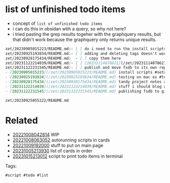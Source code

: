 # list of unfinished todo items

- concept of `list of unfinished todo items`
- i can do this in obsidan wtih a query, so why not here?
- i tried pasting the grep results togeher with the graphquery results, but that didn't work because the graphquery only returns unique results.

```markdown
zet/20230905015223/README.md:- [ ] do i need to run the install scripts in the github actions runner docker? scripts that run during the enrich process might expect certain commands installed.
zet/20230925193834/README.md:- [ ] adding and deleting tags doesn't work
zet/20230928175434/README.md:  - [ ] copy them here
zet/20231122214039/README.md:- [ ] [20231114070621](/zet/20231114070621/README.md) script for chatGPT prompt to select tags for documents automatically
zet/20231122231545/README.md:- [ ] publish and move fsdb to its own repository
- [20230905015223](/zet/20230905015223/README.md) install scripts #setup #script #install #list
- [20230925193834](/zet/20230925193834/README.md) testing on mac os #test #dotfiles
- [20230928175434](/zet/20230928175434/README.md) tandy project notes and scripts for old machine project #text #fun #project
- [20231122214039](/zet/20231122214039/README.md) stuff i should blog about #idea #blogpost #list
- [20231122231545](/zet/20231122231545/README.md) publishing fsdb to github as a standalone project in a repository #github #project
```

` zet/20230925055222/README.md `

# Related

- [20221008042814](/zet/20221008042814/README.md) WIP
- [20221008063052](/zet/20221008063052/README.md) autorunning scripts in cards
- [20221009192000](/zet/20221009192000/README.md) stuff to put on main page
- [20231005213930](/zet/20231005213930/README.md) list of cards in order
- [20231015213012](/zet/20231015213012/README.md) script to print todo items in terminal

Tags:

    #script #todo #list

